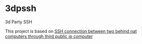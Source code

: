 # 3dpssh
3d Party SSH

This project is based on
[SSH connection between two behind nat computers through third public ip computer](https://superuser.com/questions/315523/ssh-connection-between-two-behind-nat-computers-through-third-public-ip-computer)
